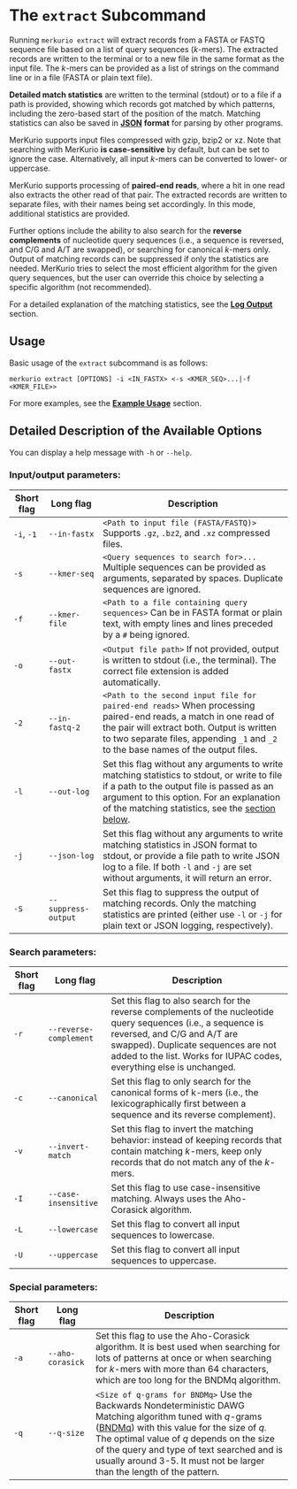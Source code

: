 # The `extract` Subcommand

Running `merkurio extract` will extract records from a FASTA or FASTQ sequence file based on a list of query sequences (_k_-mers). The extracted records are written to the terminal or to a new file in the same format as the input file. The _k_-mers can be provided as a list of strings on the command line or in a file (FASTA or plain text file).

**Detailed match statistics** are written to the terminal (stdout) or to a file if a path is provided, showing which records got matched by which patterns, including the zero-based start of the position of the match. Matching statistics can also be saved in [**JSON**](https://developer.mozilla.org/en-US/docs/Learn/JavaScript/Objects/JSON) **format** for parsing by other programs. 

MerKurio supports input files compressed with gzip, bzip2 or xz. Note that searching with MerKurio **is case-sensitive** by default, but can be set to ignore the case. Alternatively, all input _k_-mers can be converted to lower- or uppercase. 

MerKurio supports processing of **paired-end reads**, where a hit in one read also extracts the other read of that pair. The extracted records are written to separate files, with their names being set accordingly. In this mode, additional statistics are provided.

Further options include the ability to also search for the **reverse complements** of nucleotide query sequences (i.e., a sequence is reversed, and C/G and A/T are swapped), or searching for canonical _k_-mers only. Output of matching records can be suppressed if only the statistics are needed. MerKurio tries to select the most efficient algorithm for the given query sequences, but the user can override this choice by selecting a specific algorithm (not recommended).

For a detailed explanation of the matching statistics, see the [**Log Output**](log.md) section.

## Usage

Basic usage of the `extract` subcommand is as follows:

```text
merkurio extract [OPTIONS] -i <IN_FASTX> <-s <KMER_SEQ>...|-f <KMER_FILE>>
```

For more examples, see the [**Example Usage**](extract-example.md) section.

## Detailed Description of the Available Options

You can display a help message with `-h` or `--help`. 

### Input/output parameters: 

| Short flag | Long flag      | Description                                                                                                                                                                                                                                                |
| ---------- | -------------- | ---------------------------------------------------------------------------------------------------------------------------------------------------------------------------------------------------------------------------------------------------------- |
| `-i`, `-1` | `--in-fastx`   | `<Path to input file (FASTA/FASTQ)>` Supports `.gz`, `.bz2`, and `.xz` compressed files.                                                                                                                                                                   |
| `-s`       | `--kmer-seq`   | `<Query sequences to search for>...` Multiple sequences can be provided as arguments, separated by spaces. Duplicate sequences are ignored.                                                                                                                |
| `-f`       | `--kmer-file`  | `<Path to a file containing query sequences>` Can be in FASTA format or plain text, with empty lines and lines preceded by a `#` being ignored.                                                                                                            |
| `-o`       | `--out-fastx`  | `<Output file path>` If not provided, output is written to stdout (i.e., the terminal). The correct file extension is added automatically.                                                                                                                 |
| `-2`       | `--in-fastq-2` | `<Path to the second input file for paired-end reads>` When processing paired-end reads, a match in one read of the pair will extract both. Output is written to two separate files, appending `_1` and `_2` to the base names of the output files.        |
| `-l`       | `--out-log`    | Set this flag without any arguments to write matching statistics to stdout, or write to file if a path to the output file is passed as an argument to this option. For an explanation of the matching statistics, see the [section below](extract-log.md). |
| `-j`       | `--json-log`   | Set this flag without any arguments to write matching statistics in JSON format to stdout, or provide a file path to write JSON log to a file. If both `-l` and `-j` are set without arguments, it will return an error.                                   |
| `-S`       | `--suppress-output`    | Set this flag to suppress the output of matching records. Only the matching statistics are printed (either use `-l` or `-j` for plain text or JSON logging, respectively).  |

### Search parameters: 

| Short flag | Long flag              | Description                                                                                                                                                                                                                                                 |
| ---------- | ---------------------- | ----------------------------------------------------------------------------------------------------------------------------------------------------------------------------------------------------------------------------------------------------------- |
| `-r`       | `--reverse-complement` | Set this flag to also search for the reverse complements of the nucleotide query sequences (i.e., a sequence is reversed, and C/G and A/T are swapped). Duplicate sequences are not added to the list. Works for IUPAC codes, everything else is unchanged. |
| `-c`       | `--canonical`          | Set this flag to only search for the canonical forms of k-mers (i.e., the lexicographically first between a sequence and its reverse complement).                                                                                                           |
| `-v`       | `--invert-match`       | Set this flag to invert the matching behavior: instead of keeping records that contain matching _k_-mers, keep only records that do not match any of the _k_-mers.                                                                                          |
| `-I`       | `--case-insensitive`   | Set this flag to use case-insensitive matching. Always uses the Aho-Corasick algorithm.                                                                                                                                                                                                       |
| `-L`       | `--lowercase`          | Set this flag to convert all input sequences to lowercase.                                                                                                                                                                                                                                    |
| `-U`       | `--uppercase`          | Set this flag to convert all input sequences to uppercase.                                                                                                                                                                                                                                    |


### Special parameters: 

| Short flag | Long flag        | Description                                                                                                                                                                                                                                                                                                                                                                       |
| ---------- | ---------------- | --------------------------------------------------------------------------------------------------------------------------------------------------------------------------------------------------------------------------------------------------------------------------------------------------------------------------------------------------------------------------------- |
| `-a`       | `--aho-corasick` | Set this flag to use the Aho-Corasick algorithm. It is best used when searching for lots of patterns at once or when searching for _k_-mers with more than 64 characters, which are too long for the BNDMq algorithm.                                                                                                                                                |
| `-q`       | `--q-size`       | `<Size of q-grams for BNDMq>` Use the Backwards Nondeterministic DAWG Matching algorithm tuned with _q_-grams ([BNDMq](https://doi.org/10.1137/1.9781611972894.3)) with this value for the size of _q_. The optimal value of _q_ depends on the size of the query and type of text searched and is usually around 3-5. It must not be larger than the length of the pattern. |
